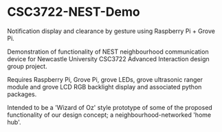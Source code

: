 # CSC3722-NEST-Demo
Notification display and clearance by gesture using Raspberry Pi + Grove Pi.

Demonstration of functionality of NEST neighbourhood communication device for Newcastle University CSC3722 Advanced Interaction design group project.

Requires Raspberry Pi, Grove Pi, grove LEDs, grove ultrasonic ranger module and grove LCD RGB backlight display and associated python packages.

Intended to be a 'Wizard of Oz' style prototype of some of the proposed functionality of our design concept; a neighbourhood-networked 'home hub'.
